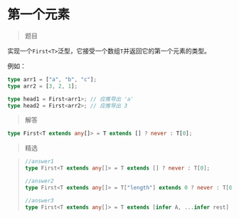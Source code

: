 # 第一个元素

<BtnGroup 
  issue="https://tsch.js.org/14/solutions"
  answer="https://github.com/type-challenges/type-challenges/issues/31855"
/>

> 题目

实现一个`First<T>`泛型，它接受一个数组`T`并返回它的第一个元素的类型。

例如：

```ts
type arr1 = ["a", "b", "c"];
type arr2 = [3, 2, 1];

type head1 = First<arr1>; // 应推导出 'a'
type head2 = First<arr2>; // 应推导出 3
```

> 解答

```ts
type First<T extends any[]> = T extends [] ? never : T[0];
```

> 精选

<BtnGroup 
  featured="https://github.com/type-challenges/type-challenges/issues/16315"
/>

> ```ts
> //answer1
> type First<T extends any[]> = T extends [] ? never : T[0];
>
> //answer2
> type First<T extends any[]> = T["length"] extends 0 ? never : T[0];
>
> //answer3
> type First<T extends any[]> = T extends [infer A, ...infer rest] ? A : never;
> ```
